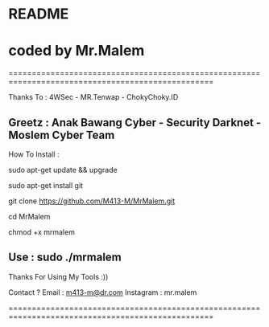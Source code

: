 
# README
# coded by Mr.Malem

==================================================================================================

Thanks To : 4WSec - MR.Tenwap - ChokyChoky.ID

Greetz    : Anak Bawang Cyber - Security Darknet - Moslem Cyber Team
-----------------------------------------------------------------------

How To Install :

sudo apt-get update && upgrade

sudo apt-get install git

git clone https://github.com/M413-M/MrMalem.git

cd MrMalem

chmod +x mrmalem



Use : sudo ./mrmalem
-----------------------------------------------------------------------

Thanks For Using My Tools :))


Contact ?
Email       : m413-m@dr.com
Instagram   : mr.malem

==================================================================================================
